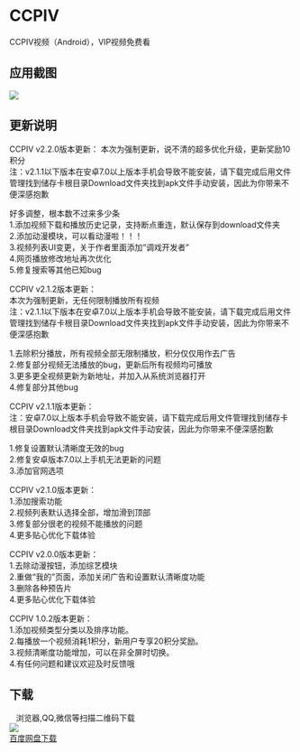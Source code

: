 # CCPIV
CCPIV视频（Android），VIP视频免费看

## 应用截图

  
![](http://ac-qmtbhnki.clouddn.com/b5ba5b5ceb6415274c7d.png)

## 更新说明

 CCPIV v2.2.0版本更新：
本次为强制更新，说不清的超多优化升级，更新奖励10积分  
注：v2.1.1以下版本在安卓7.0以上版本手机会导致不能安装，请下载完成后用文件管理找到储存卡根目录Download文件夹找到apk文件手动安装，因此为你带来不便深感抱歉  

好多调整，根本数不过来多少条  
1.添加视频下载和播放历史记录，支持断点重连，默认保存到download文件夹  
2.添加动漫模块，可以看动漫啦！！！  
3.视频列表UI变更，关于作者里面添加“调戏开发者”  
4.网页播放修改地址再次优化  
5.修复搜索等其他已知bug  



CCPIV v2.1.2版本更新：  
本次为强制更新，无任何限制播放所有视频  
注：v2.1.1以下版本在安卓7.0以上版本手机会导致不能安装，请下载完成后用文件管理找到储存卡根目录Download文件夹找到apk文件手动安装，因此为你带来不便深感抱歉  

1.去除积分播放，所有视频全部无限制播放，积分仅仅用作去广告  
2.修复部分视频无法播放的bug，更新后所有视频均可播放  
3.更多更全视频更新为新地址，并加入从系统浏览器打开  
4.修复部分其他bug  




CCPIV v2.1.1版本更新：  
注：安卓7.0以上版本手机会导致不能安装，请下载完成后用文件管理找到储存卡根目录Download文件夹找到apk文件手动安装，因此为你带来不便深感抱歉  

1.修复设置默认清晰度无效的bug  
2.修复安卓版本7.0以上手机无法更新的问题  
3.添加官网选项  



CCPIV v2.1.0版本更新：  
1.添加搜索功能  
2.视频列表默认选择全部，增加滑到顶部  
3.修复部分很老的视频不能播放的问题  
4.更多贴心优化下载体验  


CCPIV v2.0.0版本更新：  
1.去除动漫按钮，添加综艺模块  
2.重做“我的”页面，添加关闭广告和设置默认清晰度功能  
3.删除各种预告片  
4.更多贴心优化下载体验  


CCPIV 1.0.2版本更新：  
1.添加视频类型分类以及排序功能。  
2.每播放一个视频消耗1积分，新用户专享20积分奖励。  
3.视频清晰度功能增加，可以在非全屏时切换。  
4.有任何问题和建议欢迎及时反馈哦  



## 下载
    浏览器,QQ,微信等扫描二维码下载  
![](http://ac-qmtbhnki.clouddn.com/e77292f0e50efd6038c2.png)  
[百度网盘下载](https://pan.baidu.com/s/1c2wGHBa)
